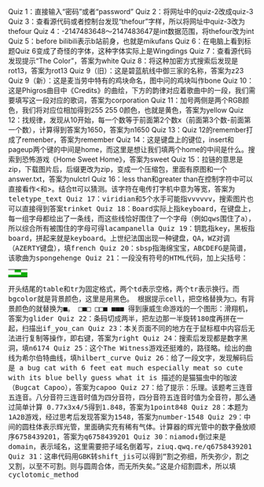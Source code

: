 
Quiz 1：直接输入“密码”或者“password”
Quiz 2：将网址中的quiz-2改成quiz-3
Quiz 3：查看源代码或者控制台发现“thefour”字样，所以将网址中quiz-3改为thefour
Quiz 4：-2147483648～2147483647是int数据范围，将thefour改为int
Quiz 5：before bilibili表示b站前身，也就是mikufans
Quiz 6：在电脑上看到标题Quiz 6变成了奇怪的字体，这种字体实际上是Wingdings
Quiz 7：查看源代码发现提示“The Color”，答案为white
Quiz 8：将这种加密方式搜索后发现是rot13，答案为rot13
Quiz 9（旧）：这是碧蓝航线中御三家的名称，答案为z23
Quiz 9（新）：这是麦当劳中特有的鸡块命名，图中问的鸡块叫作bone
Quiz 10：这是Phigros曲目中《Credits》的曲绘，下方的韵律对应着歌曲中的一段，我们需要填写这一段对应的歌词，答案为corporation
Quiz 11：加号两侧是两个RGB颜色，我们将对应位相加得到255 255 0颜色，也就是黄色，答案为yellow
Quiz 12：找规律，发现从10开始，每一个数等于前面第2个数x（前面第3个数-前面第一个数），计算得到答案为1650，答案为n1650
Quiz 13：Quiz 12的remember打成了remenber，答案为remember
Quiz 14：这是键盘上的键位，insert和pageup两个键的中间是home，而这里是想让我们填两个home的中间是什么。搜索到恐怖游戏《Home Sweet Home》，答案为sweet
Quiz 15：拉链的意思是zip，下载图片后，后缀更改为zip，变成一个压缩包，里面有原图和一个answer.txt，答案为nulctrl
Quiz 16：less than和greater than在控制字符中可以直接看作<和>。结合tt可以猜测<tt>。该字符在电传打字机中意为等宽，答案为teletype_text
Quiz 17：viridian和5个水手可能指vvvvvv，搜索图片也可以直接得到答案trinket
Quiz 18：Board实际上指keyboard，在键盘上，每一组字母都绘出了一条线，而这些线恰好围住了一个字母（例如qws围住了a），所以综合所有被围住的字母可得lacampanella
Quiz 19：钥匙指key，黑板指board，拼起来就是keyboard。上世纪法国出现一种键盘，QA，WZ对调（AZERTY键盘），填french
Quiz 20：sbsp指海绵宝宝，ABCDEFG是简谱，该歌曲为spongehenge
Quiz 21：一段没有符号的HTML代码，加上尖括号：
<table><tr><td></td><td bgcolor=”black”>
</td><td></td><tr></tr><td></td><td></td><td bgcolor=”black”>
</td><tr></tr><td bgcolor=”black”></td><td bgcolor=”black”>
</td><td bgcolor=”black”></td><tr><table>
开头结尾的table和tr为固定格式，两个td表示空格，两个tr表示换行。而bgcolor就是背景颜色，这里是用黑色。
根据提示cell，把空格替换为□，有背景颜色的就替换为■。
□■□
□□■
■■■
得到康威生命游戏的一个图形：滑翔机，答案为glider
Quiz 22：条码切成两半，把左边那一半旋转180度再拼在一起，扫描出if_you_can
Quiz 23：本关页面不同的地方在于鼠标框中内容后无法进行复制等操作，即右键，答案为right
Quiz 24：搜索后发现都是数字黑洞，填n6174
Quiz 25：这个The Witness游戏还挺难的，路径略。绘出的曲线为希尔伯特曲线，填hilbert_curve
Quiz 26：给了一段文字，发现解码后是
a bug cat with 6 feet
eat much especially meat
so cute with its blue belly
guess what it is
描述的是猫猫虫中的咖波（Bugcat Capoo），答案为capoo
Quiz 27：给了提示：乐理。该题考三连音五连音。八分音符三连音时值为四分音符，四分音符五连音时值为全音符，那么通过简单计算
0.77x3x4/5得到1.848，答案为1point848
Quiz 28：本题为1A2B游戏，经过思考后发现答案为1548，答案为number-1548
Quiz 29：中间的圆柱体表示辉光管，里面确实充有稀有气体。计算器的辉光管中的数字叠放顺序6758439201，答案为q6758439201
Quiz 30：niamod↓倒过来是domain，表示域名，这里需要把子域名倒着写，ziuq.qwq.re/q6758439201
Quiz 31：这串代码用GBK转shift_jis可以得到“割之弥细，所失弥少，割之又割，以至不可割。则与圆周合体，而无所失矣。”这是介绍割圆术，所以填cyclotomic_method